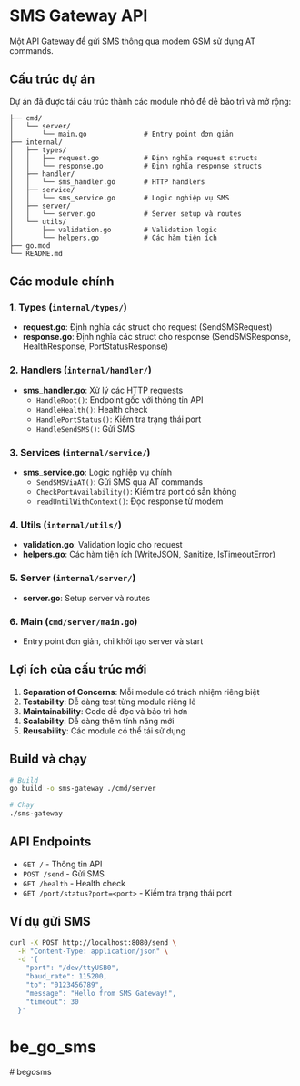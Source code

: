 # SMS Gateway API

Một API Gateway để gửi SMS thông qua modem GSM sử dụng AT commands.

## Cấu trúc dự án

Dự án đã được tái cấu trúc thành các module nhỏ để dễ bảo trì và mở rộng:

```
├── cmd/
│   └── server/
│       └── main.go              # Entry point đơn giản
├── internal/
│   ├── types/
│   │   ├── request.go           # Định nghĩa request structs
│   │   └── response.go          # Định nghĩa response structs
│   ├── handler/
│   │   └── sms_handler.go       # HTTP handlers
│   ├── service/
│   │   └── sms_service.go       # Logic nghiệp vụ SMS
│   ├── server/
│   │   └── server.go            # Server setup và routes
│   └── utils/
│       ├── validation.go        # Validation logic
│       └── helpers.go           # Các hàm tiện ích
├── go.mod
└── README.md
```

## Các module chính

### 1. Types (`internal/types/`)
- **request.go**: Định nghĩa các struct cho request (SendSMSRequest)
- **response.go**: Định nghĩa các struct cho response (SendSMSResponse, HealthResponse, PortStatusResponse)

### 2. Handlers (`internal/handler/`)
- **sms_handler.go**: Xử lý các HTTP requests
  - `HandleRoot()`: Endpoint gốc với thông tin API
  - `HandleHealth()`: Health check
  - `HandlePortStatus()`: Kiểm tra trạng thái port
  - `HandleSendSMS()`: Gửi SMS

### 3. Services (`internal/service/`)
- **sms_service.go**: Logic nghiệp vụ chính
  - `SendSMSViaAT()`: Gửi SMS qua AT commands
  - `CheckPortAvailability()`: Kiểm tra port có sẵn không
  - `readUntilWithContext()`: Đọc response từ modem

### 4. Utils (`internal/utils/`)
- **validation.go**: Validation logic cho request
- **helpers.go**: Các hàm tiện ích (WriteJSON, Sanitize, IsTimeoutError)

### 5. Server (`internal/server/`)
- **server.go**: Setup server và routes

### 6. Main (`cmd/server/main.go`)
- Entry point đơn giản, chỉ khởi tạo server và start

## Lợi ích của cấu trúc mới

1. **Separation of Concerns**: Mỗi module có trách nhiệm riêng biệt
2. **Testability**: Dễ dàng test từng module riêng lẻ
3. **Maintainability**: Code dễ đọc và bảo trì hơn
4. **Scalability**: Dễ dàng thêm tính năng mới
5. **Reusability**: Các module có thể tái sử dụng

## Build và chạy

```bash
# Build
go build -o sms-gateway ./cmd/server

# Chạy
./sms-gateway
```

## API Endpoints

- `GET /` - Thông tin API
- `POST /send` - Gửi SMS
- `GET /health` - Health check
- `GET /port/status?port=<port>` - Kiểm tra trạng thái port

## Ví dụ gửi SMS

```bash
curl -X POST http://localhost:8080/send \
  -H "Content-Type: application/json" \
  -d '{
    "port": "/dev/ttyUSB0",
    "baud_rate": 115200,
    "to": "0123456789",
    "message": "Hello from SMS Gateway!",
    "timeout": 30
  }'
```
# be_go_sms
#   b e _ g o _ s m s  
 